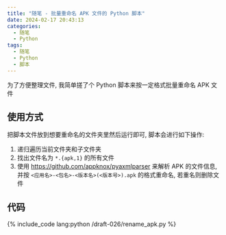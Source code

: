 ```yaml
---
title: "随笔 - 批量重命名 APK 文件的 Python 脚本"
date: 2024-02-17 20:43:13
categories:
  - 随笔
  - Python
tags:
  - 随笔
  - Python
  - 脚本
---
```


为了方便整理文件, 我简单搓了个 Python 脚本来按一定格式批量重命名 APK 文件

<!-- more -->

## 使用方式

把脚本文件放到想要重命名的文件夹里然后运行即可, 脚本会进行如下操作:

1. 递归遍历当前文件夹和子文件夹
2. 找出文件名为 `*.{apk,1}` 的所有文件
3. 使用 <https://github.com/appknox/pyaxmlparser> 来解析 APK 的文件信息, 并按 `<应用名>-<包名>-<版本名>(<版本号>).apk` 的格式重命名, 若重名则删除文件

## 代码

{% include_code lang:python /draft-026/rename_apk.py %}
